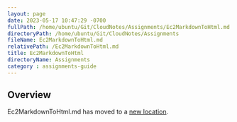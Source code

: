```yaml
---
layout: page
date: 2023-05-17 10:47:29 -0700
fullPath: /home/ubuntu/Git/CloudNotes/Assignments/Ec2MarkdownToHtml.md
directoryPath: /home/ubuntu/Git/CloudNotes/Assignments
fileName: Ec2MarkdownToHtml.md
relativePath: /Ec2MarkdownToHtml.md
title: Ec2MarkdownToHtml
directoryName: Assignments
category : assignments-guide
---
```


## Overview

Ec2MarkdownToHtml.md has moved to a [new location](Aws/Ec2MarkdownToHtml.md).
